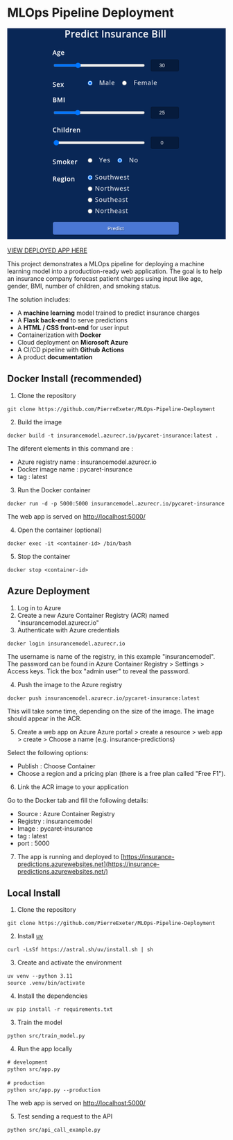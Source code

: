 # MLOps Pipeline Deployment

![app_screenshot](docs/img/app_screenshot.png)

[VIEW DEPLOYED APP HERE](https://insurance-predictions.azurewebsites.net/)

This project demonstrates a MLOps pipeline for deploying a machine learning model into a production-ready web application. The goal is to help an insurance company forecast patient charges using input like age, gender, BMI, number of children, and smoking status.

The solution includes:
- A **machine learning** model trained to predict insurance charges
- A **Flask back-end** to serve predictions
- A **HTML / CSS front-end** for user input
- Containerization with **Docker**
- Cloud deployment on **Microsoft Azure**
- A CI/CD pipeline with **Github Actions**
- A product **documentation**


## Docker Install (recommended)

1. Clone the repository

```
git clone https://github.com/PierreExeter/MLOps-Pipeline-Deployment
```

2. Build the image

```
docker build -t insurancemodel.azurecr.io/pycaret-insurance:latest .
```

The diferent elements in this command are : 
- Azure registry name : insurancemodel.azurecr.io
- Docker image name : pycaret-insurance
- tag : latest


3. Run the Docker container
```
docker run -d -p 5000:5000 insurancemodel.azurecr.io/pycaret-insurance
```

The web app is served on [http://localhost:5000/](http://localhost:5000/)

4. Open the container (optional)

```
docker exec -it <container-id> /bin/bash
```

5. Stop the container
```
docker stop <container-id>
```

## Azure Deployment

1. Log in to Azure
2. Create a new Azure Container Registry (ACR) named "insurancemodel.azurecr.io"
3. Authenticate with Azure credentials

```
docker login insurancemodel.azurecr.io
```
The username is name of the registry, in this example "insurancemodel".
The password can be found in Azure Container Registry > Settings > Access keys. Tick the box "admin user" to reveal the password.

4. Push the image to the Azure registry
```
docker push insurancemodel.azurecr.io/pycaret-insurance:latest
```

This will take some time, depending on the size of the image. The image should appear in the ACR.

5. Create a web app on Azure
Azure portal > create a resource > web app > create > Choose a name (e.g. insurance-predictions)
 
Select the following options:
- Publish : Choose Container
- Choose a region and a pricing plan (there is a free plan called "Free F1").
 
6. Link the ACR image to your application

Go to the Docker tab and fill the following details:
- Source : Azure Container Registry
- Registry : insurancemodel
- Image : pycaret-insurance
- tag : latest
- port : 5000

7. The app is running and deployed to [https://insurance-predictions.azurewebsites.net](https://insurance-predictions.azurewebsites.net/) 



## Local Install

1. Clone the repository

```
git clone https://github.com/PierreExeter/MLOps-Pipeline-Deployment
```

2. Install [uv](https://github.com/astral-sh/uv)

```
curl -LsSf https://astral.sh/uv/install.sh | sh
```

3. Create and activate the environment

```
uv venv --python 3.11
source .venv/bin/activate
```

4. Install the dependencies

```
uv pip install -r requirements.txt
```

3. Train the model
```
python src/train_model.py
```

4. Run the app locally
```
# development
python src/app.py

# production
python src/app.py --production

```

The web app is served on [http://localhost:5000/](http://localhost:5000/)

5. Test sending a request to the API

```
python src/api_call_example.py
```

